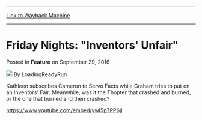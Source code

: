 
---
[Link to Wayback Machine](https://web.archive.org/web/20161002183528/http://magic.wizards.com/en/articles/archive/feature/friday-nights-inventors-unfair-2016-09-29)

[_metadata_:author]:- "LoadingReadyRun"
[_metadata_:description]:- "Kathleen subscribes Cameron to Servo Facts while Graham tries to put on an Inventors' Fair."
[_metadata_:generator]:- "Drupal 7 (http://drupal.org)"
[_metadata_:publish_date]:- "2016-09-29"
[_metadata_:title]:- "Friday Nights: `Inventors' Unfair`"
[_metadata_:wayback_capture_timestamp]:- "2016-10-02 18:35:28+00:00"
[_metadata_:wayback_raw_url]:- "https://web.archive.org/web/20161002183528id_/http://magic.wizards.com/en/articles/archive/feature/friday-nights-inventors-unfair-2016-09-29"
[_metadata_:wayback_url]:- "http://magic.wizards.com/en/articles/archive/feature/friday-nights-inventors-unfair-2016-09-29"
---


Friday Nights: "Inventors' Unfair"
==================================



 Posted in **Feature**
 on September 29, 2016 






![](https://media.magic.wizards.com/styles/auth_small/public/images/person/lrrbiopic.png)
By LoadingReadyRun











Kathleen subscribes Cameron to Servo Facts while Graham tries to put on an Inventors' Fair. Meanwhile, was it the Thopter that crashed and burned, or the one that burned and then crashed?


<https://www.youtube.com/embed/ywI5p7PP6jI>








